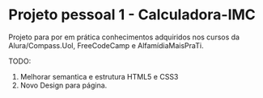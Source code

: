 # Projeto pessoal 1 - Calculadora-IMC
Projeto para por em prática conhecimentos adquiridos nos cursos da Alura/Compass.Uol, FreeCodeCamp e AlfamídiaMaisPraTi.

TODO:
1. Melhorar semantica e estrutura HTML5 e CSS3
2. Novo Design para página.
